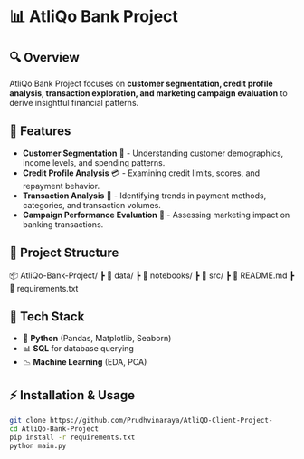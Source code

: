 
# 📊 AtliQo Bank Project

## 🔍 Overview
AtliQo Bank Project focuses on **customer segmentation, credit profile analysis, transaction exploration, and marketing campaign evaluation** to derive insightful financial patterns. 

## 🚀 Features
- **Customer Segmentation** 📌 - Understanding customer demographics, income levels, and spending patterns.
- **Credit Profile Analysis** 💳 - Examining credit limits, scores, and repayment behavior.
- **Transaction Analysis** 🏦 - Identifying trends in payment methods, categories, and transaction volumes.
- **Campaign Performance Evaluation** 📢 - Assessing marketing impact on banking transactions.

## 📂 Project Structure
📦 AtliQo-Bank-Project/ ┣ 📂 data/ ┣ 📂 notebooks/ ┣ 📂 src/ ┣ 📜 README.md ┣ 📜 requirements.txt

## 🔧 Tech Stack
- 🐍 **Python** (Pandas, Matplotlib, Seaborn)
- 📊 **SQL** for database querying
- 📉 **Machine Learning** (EDA, PCA)



## ⚡ Installation & Usage
```bash
git clone https://github.com/Prudhvinaraya/AtliQO-Client-Project-
cd AtliQo-Bank-Project
pip install -r requirements.txt
python main.py
